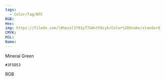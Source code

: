 ```yaml
---
tags:
  - Color/Tag/NTC
RGB:
Hex:
img: https://filedn.com/l0hpzxl1f01yT7GHxtF8cyk/Color%20Snake/standard_csv_to_svg/%23/3F5D53.svg
CMYK:
HSL:
Name:
---
```

Mineral Green
```palette
#3F5D53
```
RGB
